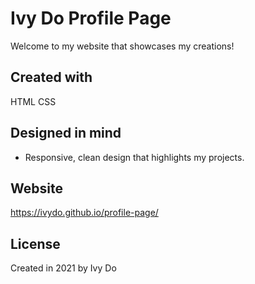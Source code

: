 # Ivy Do Profile Page

Welcome to my website that showcases my creations! 

## Created with

HTML
CSS

## Designed in mind

* Responsive, clean design that highlights my projects.

## Website
https://ivydo.github.io/profile-page/ 


## License
Created in 2021 
by Ivy Do
